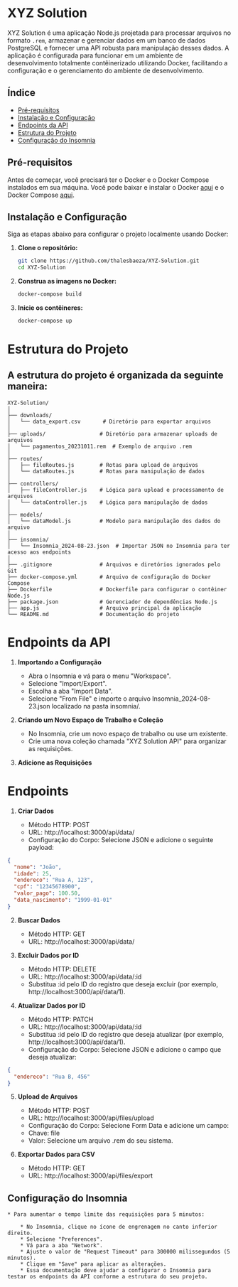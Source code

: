 # XYZ Solution

XYZ Solution é uma aplicação Node.js projetada para processar arquivos no formato `.rem`, armazenar e gerenciar dados em um banco de dados PostgreSQL e fornecer uma API robusta para manipulação desses dados. A aplicação é configurada para funcionar em um ambiente de desenvolvimento totalmente contêinerizado utilizando Docker, facilitando a configuração e o gerenciamento do ambiente de desenvolvimento.

## Índice

- [Pré-requisitos](#pré-requisitos)
- [Instalação e Configuração](#instalação-e-configuração)
- [Endpoints da API](#endpoints-da-api)
- [Estrutura do Projeto](#estrutura-do-projeto)
- [Configuração do Insomnia](#configuração-do-insomnia)

## Pré-requisitos

Antes de começar, você precisará ter o Docker e o Docker Compose instalados em sua máquina. Você pode baixar e instalar o Docker [aqui](https://www.docker.com/get-started) e o Docker Compose [aqui](https://docs.docker.com/compose/install/).

## Instalação e Configuração

Siga as etapas abaixo para configurar o projeto localmente usando Docker:

1. **Clone o repositório:**

   ```bash
   git clone https://github.com/thalesbaeza/XYZ-Solution.git
   cd XYZ-Solution

2. **Construa as imagens no Docker:**
    ```bash
    docker-compose build

3. **Inicie os contêineres:**
    ```bash
    docker-compose up

# Estrutura do Projeto

## A estrutura do projeto é organizada da seguinte maneira:

   ```
   XYZ-Solution/
   │
   ├── downloads/
   │   └── data_export.csv       # Diretório para exportar arquivos
   │
   ├── uploads/                 # Diretório para armazenar uploads de arquivos
   │   └── pagamentos_20231011.rem  # Exemplo de arquivo .rem
   │
   ├── routes/
   │   ├── fileRoutes.js        # Rotas para upload de arquivos
   │   └── dataRoutes.js        # Rotas para manipulação de dados
   │
   ├── controllers/
   │   ├── fileController.js    # Lógica para upload e processamento de arquivos
   │   └── dataController.js    # Lógica para manipulação de dados
   │
   ├── models/
   │   └── dataModel.js         # Modelo para manipulação dos dados do arquivo
   │
   ├── insomnia/
   │   └── Insomnia_2024-08-23.json  # Importar JSON no Insomnia para ter acesso aos endpoints
   │
   ├── .gitignore               # Arquivos e diretórios ignorados pelo Git
   ├── docker-compose.yml       # Arquivo de configuração do Docker Compose
   ├── Dockerfile               # Dockerfile para configurar o contêiner Node.js
   ├── package.json             # Gerenciador de dependências Node.js
   ├── app.js                   # Arquivo principal da aplicação
   └── README.md                # Documentação do projeto
   ```

# Endpoints da API

1. **Importando a Configuração**
    * Abra o Insomnia e vá para o menu "Workspace".
    * Selecione "Import/Export".
    * Escolha a aba "Import Data".
    * Selecione "From File" e importe o arquivo Insomnia_2024-08-23.json localizado na pasta insomnia/.

2. **Criando um Novo Espaço de Trabalho e Coleção**
    * No Insomnia, crie um novo espaço de trabalho ou use um existente.
    * Crie uma nova coleção chamada "XYZ Solution API" para organizar as requisições.

3. **Adicione as Requisições**

# Endpoints

1. **Criar Dados**

    * Método HTTP: POST
    * URL: http://localhost:3000/api/data/
    * Configuração do Corpo: Selecione JSON e adicione o seguinte payload:

``` json
{
  "nome": "João",
  "idade": 25,
  "endereco": "Rua A, 123",
  "cpf": "12345678900",
  "valor_pago": 100.50,
  "data_nascimento": "1999-01-01"
}
```

2. **Buscar Dados**
    * Método HTTP: GET
    * URL: http://localhost:3000/api/data/

3. **Excluir Dados por ID**
    * Método HTTP: DELETE
    * URL: http://localhost:3000/api/data/:id
    * Substitua :id pelo ID do registro que deseja excluir (por exemplo, http://localhost:3000/api/data/1).

4. **Atualizar Dados por ID**
    * Método HTTP: PATCH
    * URL: http://localhost:3000/api/data/:id
    * Substitua :id pelo ID do registro que deseja atualizar (por exemplo, http://localhost:3000/api/data/1).
    * Configuração do Corpo: Selecione JSON e adicione o campo que deseja atualizar:
      
``` json
{
  "endereco": "Rua B, 456"
}
```
5. **Upload de Arquivos**
    * Método HTTP: POST
    * URL: http://localhost:3000/api/files/upload
    * Configuração do Corpo: Selecione Form Data e adicione um campo:
    * Chave: file
    * Valor: Selecione um arquivo .rem do seu sistema.

6. **Exportar Dados para CSV**
    * Método HTTP: GET
    * URL: http://localhost:3000/api/files/export

## Configuração do Insomnia
    * Para aumentar o tempo limite das requisições para 5 minutos:

        * No Insomnia, clique no ícone de engrenagem no canto inferior direito.
        * Selecione "Preferences".
        * Vá para a aba "Network".
        * Ajuste o valor de "Request Timeout" para 300000 milissegundos (5 minutos).
        * Clique em "Save" para aplicar as alterações.
        * Essa documentação deve ajudar a configurar o Insomnia para testar os endpoints da API conforme a estrutura do seu projeto.